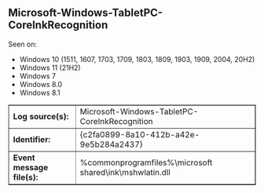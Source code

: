 ## Microsoft-Windows-TabletPC-CoreInkRecognition

Seen on:
* Windows 10 (1511, 1607, 1703, 1709, 1803, 1809, 1903, 1909, 2004, 20H2)
* Windows 11 (21H2)
* Windows 7
* Windows 8.0
* Windows 8.1

<table border="1" class="docutils">
  <tbody>
    <tr>
      <td><b>Log source(s):</b></td>
      <td>Microsoft-Windows-TabletPC-CoreInkRecognition</td>
    </tr>
    <tr>
      <td><b>Identifier:</b></td>
      <td>{c2fa0899-8a10-412b-a42e-9e5b284a2437}</td>
    </tr>
    <tr>
      <td><b>Event message file(s):</b></td>
      <td>%commonprogramfiles%\microsoft shared\ink\mshwlatin.dll</td>
    </tr>
  </tbody>
</table>

&nbsp;

